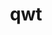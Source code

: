 ---
title: "qwt"
layout: cache
categories: [package, v0.18.1]
meta: {"versions": ["6.1.6"], "compilers": ["gcc@=7.5.0"], "oss": ["ubuntu18.04"], "platforms": ["linux"], "targets": ["x86_64"], "stacks": ["data-vis-sdk", "root"], "num_specs": 1, "num_specs_by_stack": {"data-vis-sdk": 1, "root": 1}}
spec_details: [{"hash": "an6byxnqrved2tsbq4w3fylpijwmtwuj", "compiler": "gcc@=7.5.0", "versions": ["6.1.6"], "os": "ubuntu18.04", "platform": "linux", "target": "x86_64", "variants": ["~designer", "patches=73df727"], "stacks": ["data-vis-sdk", "root"], "size": "-", "tarball": "https://binaries.spack.io/v0.18.1/build_cache/linux-ubuntu18.04-x86_64/gcc-7.5.0/qwt-6.1.6/linux-ubuntu18.04-x86_64-gcc-7.5.0-qwt-6.1.6-an6byxnqrved2tsbq4w3fylpijwmtwuj.spack"}]
---